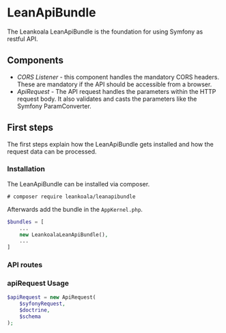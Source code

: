 # LeanApiBundle

The Leankoala LeanApiBundle is the foundation for using Symfony as restful API.

## Components

- *CORS Listener* - this component handles the mandatory CORS headers. 
These are mandatory if the API should be accessible from a browser. 
- *ApiRequest* - The API request handles the parameters within the HTTP request body. 
It also validates and casts the parameters like the Symfony ParamConverter.

## First steps

The first steps explain how the LeanApiBundle gets installed and how the request data
can be processed.

### Installation

The LeanApiBundle can be installed via composer.

```shell script
# composer require leankoala/leanapibundle
```

Afterwards add the bundle in the `AppKernel.php`.

```php
$bundles = [
    ...
    new LeankoalaLeanApiBundle(),
    ...
]
```

### API routes

### apiRequest Usage

```php
$apiRequest = new ApiRequest(
    $syfonyRequest,
    $doctrine,
    $schema
);
```
